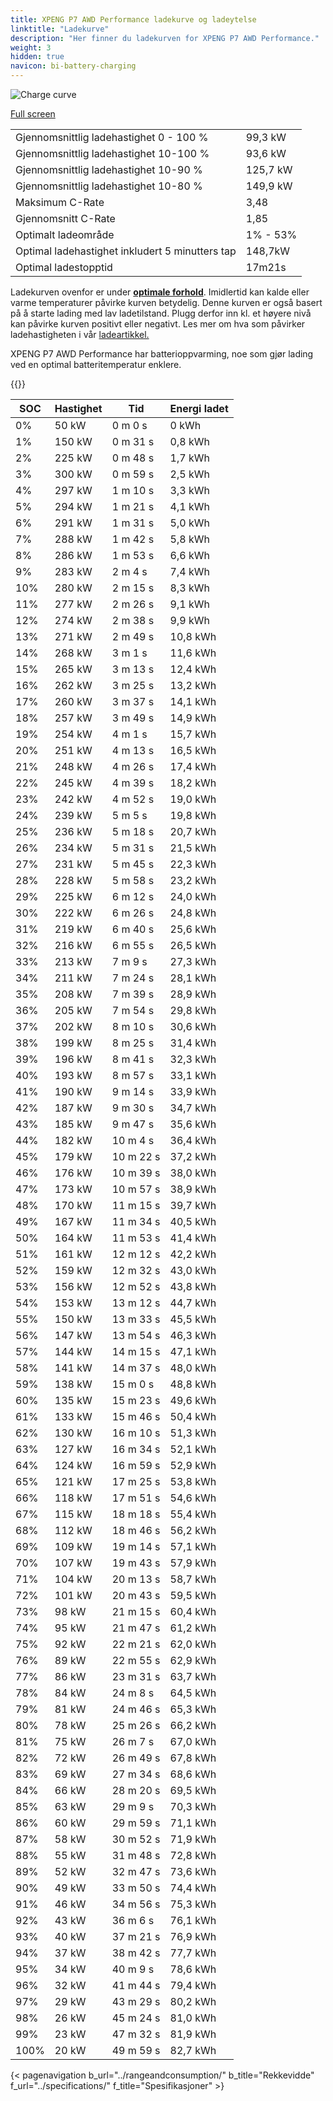 ```yaml
---
title: XPENG P7 AWD Performance ladekurve og ladeytelse
linktitle: "Ladekurve"
description: "Her finner du ladekurven for XPENG P7 AWD Performance."
weight: 3
hidden: true
navicon: bi-battery-charging
---
```

<!-- markdownlint-disable MD033 -->
<img src="/images/models/xpeng/p7/p7_awd_performance/chargingcurve.svg" alt="Charge curve" class="img-fluid">

[Full screen](/images/models/xpeng/p7/p7_awd_performance/chargingcurve.svg)


<table class="table table-striped border">
<tbody>
<tr>
<td>Gjennomsnittlig ladehastighet 0 - 100 %</td><td>99,3 kW</td>
</tr>
<tr>
<td>Gjennomsnittlig ladehastighet 10-100 %</td><td>93,6 kW</td>
</tr>
<tr>
<td>Gjennomsnittlig ladehastighet 10-90 %</td><td>125,7 kW</td>
</tr>
<tr>
<td>Gjennomsnittlig ladehastighet 10-80 %</td><td>149,9 kW</td>
</tr>
<tr>
<td>Maksimum C-Rate</td><td>3,48</td>
</tr>
<tr>
<td>Gjennomsnitt C-Rate</td><td>1,85</td>
</tr>
<tr>
<td>Optimalt ladeområde</td><td>1% - 53%</td>
</tr>
<tr>
<td>Optimal ladehastighet inkludert 5 minutters tap</td><td>148,7kW</td>
</tr>
<tr>
<td>Optimal ladestopptid</td><td>17m21s</td>
</tr>
</tbody>
</table>


Ladekurven ovenfor er under **[optimale forhold](../../../../../technology/battery/charging/#temperatur)**. Imidlertid kan kalde eller varme temperaturer påvirke kurven betydelig. Denne kurven er også basert på å starte lading med lav ladetilstand. Plugg derfor inn kl. et høyere nivå kan påvirke kurven positivt eller negativt. Les mer om hva som påvirker ladehastigheten i vår [ladeartikkel.](../../../../../technology/battery/charging/)


XPENG P7 AWD Performance har batterioppvarming, noe som gjør lading ved en optimal batteritemperatur enklere.


{{<evkxdisplayaddarticle />}}
<table class="table table-striped border">
<thead>
<tr><th>SOC</th><th>Hastighet</th><th>Tid</th><th>Energi ladet</th></tr>
</thead>
<tbody>
<tr>
<td>0%</td><td>50 kW</td><td> 0 m 0 s </td><td>0 kWh </td>
</tr>
<tr>
<td>1%</td><td>150 kW</td><td> 0 m 31 s </td><td>0,8 kWh </td>
</tr>
<tr>
<td>2%</td><td>225 kW</td><td> 0 m 48 s </td><td>1,7 kWh </td>
</tr>
<tr>
<td>3%</td><td>300 kW</td><td> 0 m 59 s </td><td>2,5 kWh </td>
</tr>
<tr>
<td>4%</td><td>297 kW</td><td> 1 m 10 s </td><td>3,3 kWh </td>
</tr>
<tr>
<td>5%</td><td>294 kW</td><td> 1 m 21 s </td><td>4,1 kWh </td>
</tr>
<tr>
<td>6%</td><td>291 kW</td><td> 1 m 31 s </td><td>5,0 kWh </td>
</tr>
<tr>
<td>7%</td><td>288 kW</td><td> 1 m 42 s </td><td>5,8 kWh </td>
</tr>
<tr>
<td>8%</td><td>286 kW</td><td> 1 m 53 s </td><td>6,6 kWh </td>
</tr>
<tr>
<td>9%</td><td>283 kW</td><td> 2 m 4 s </td><td>7,4 kWh </td>
</tr>
<tr>
<td>10%</td><td>280 kW</td><td> 2 m 15 s </td><td>8,3 kWh </td>
</tr>
<tr>
<td>11%</td><td>277 kW</td><td> 2 m 26 s </td><td>9,1 kWh </td>
</tr>
<tr>
<td>12%</td><td>274 kW</td><td> 2 m 38 s </td><td>9,9 kWh </td>
</tr>
<tr>
<td>13%</td><td>271 kW</td><td> 2 m 49 s </td><td>10,8 kWh </td>
</tr>
<tr>
<td>14%</td><td>268 kW</td><td> 3 m 1 s </td><td>11,6 kWh </td>
</tr>
<tr>
<td>15%</td><td>265 kW</td><td> 3 m 13 s </td><td>12,4 kWh </td>
</tr>
<tr>
<td>16%</td><td>262 kW</td><td> 3 m 25 s </td><td>13,2 kWh </td>
</tr>
<tr>
<td>17%</td><td>260 kW</td><td> 3 m 37 s </td><td>14,1 kWh </td>
</tr>
<tr>
<td>18%</td><td>257 kW</td><td> 3 m 49 s </td><td>14,9 kWh </td>
</tr>
<tr>
<td>19%</td><td>254 kW</td><td> 4 m 1 s </td><td>15,7 kWh </td>
</tr>
<tr>
<td>20%</td><td>251 kW</td><td> 4 m 13 s </td><td>16,5 kWh </td>
</tr>
<tr>
<td>21%</td><td>248 kW</td><td> 4 m 26 s </td><td>17,4 kWh </td>
</tr>
<tr>
<td>22%</td><td>245 kW</td><td> 4 m 39 s </td><td>18,2 kWh </td>
</tr>
<tr>
<td>23%</td><td>242 kW</td><td> 4 m 52 s </td><td>19,0 kWh </td>
</tr>
<tr>
<td>24%</td><td>239 kW</td><td> 5 m 5 s </td><td>19,8 kWh </td>
</tr>
<tr>
<td>25%</td><td>236 kW</td><td> 5 m 18 s </td><td>20,7 kWh </td>
</tr>
<tr>
<td>26%</td><td>234 kW</td><td> 5 m 31 s </td><td>21,5 kWh </td>
</tr>
<tr>
<td>27%</td><td>231 kW</td><td> 5 m 45 s </td><td>22,3 kWh </td>
</tr>
<tr>
<td>28%</td><td>228 kW</td><td> 5 m 58 s </td><td>23,2 kWh </td>
</tr>
<tr>
<td>29%</td><td>225 kW</td><td> 6 m 12 s </td><td>24,0 kWh </td>
</tr>
<tr>
<td>30%</td><td>222 kW</td><td> 6 m 26 s </td><td>24,8 kWh </td>
</tr>
<tr>
<td>31%</td><td>219 kW</td><td> 6 m 40 s </td><td>25,6 kWh </td>
</tr>
<tr>
<td>32%</td><td>216 kW</td><td> 6 m 55 s </td><td>26,5 kWh </td>
</tr>
<tr>
<td>33%</td><td>213 kW</td><td> 7 m 9 s </td><td>27,3 kWh </td>
</tr>
<tr>
<td>34%</td><td>211 kW</td><td> 7 m 24 s </td><td>28,1 kWh </td>
</tr>
<tr>
<td>35%</td><td>208 kW</td><td> 7 m 39 s </td><td>28,9 kWh </td>
</tr>
<tr>
<td>36%</td><td>205 kW</td><td> 7 m 54 s </td><td>29,8 kWh </td>
</tr>
<tr>
<td>37%</td><td>202 kW</td><td> 8 m 10 s </td><td>30,6 kWh </td>
</tr>
<tr>
<td>38%</td><td>199 kW</td><td> 8 m 25 s </td><td>31,4 kWh </td>
</tr>
<tr>
<td>39%</td><td>196 kW</td><td> 8 m 41 s </td><td>32,3 kWh </td>
</tr>
<tr>
<td>40%</td><td>193 kW</td><td> 8 m 57 s </td><td>33,1 kWh </td>
</tr>
<tr>
<td>41%</td><td>190 kW</td><td> 9 m 14 s </td><td>33,9 kWh </td>
</tr>
<tr>
<td>42%</td><td>187 kW</td><td> 9 m 30 s </td><td>34,7 kWh </td>
</tr>
<tr>
<td>43%</td><td>185 kW</td><td> 9 m 47 s </td><td>35,6 kWh </td>
</tr>
<tr>
<td>44%</td><td>182 kW</td><td> 10 m 4 s </td><td>36,4 kWh </td>
</tr>
<tr>
<td>45%</td><td>179 kW</td><td> 10 m 22 s </td><td>37,2 kWh </td>
</tr>
<tr>
<td>46%</td><td>176 kW</td><td> 10 m 39 s </td><td>38,0 kWh </td>
</tr>
<tr>
<td>47%</td><td>173 kW</td><td> 10 m 57 s </td><td>38,9 kWh </td>
</tr>
<tr>
<td>48%</td><td>170 kW</td><td> 11 m 15 s </td><td>39,7 kWh </td>
</tr>
<tr>
<td>49%</td><td>167 kW</td><td> 11 m 34 s </td><td>40,5 kWh </td>
</tr>
<tr>
<td>50%</td><td>164 kW</td><td> 11 m 53 s </td><td>41,4 kWh </td>
</tr>
<tr>
<td>51%</td><td>161 kW</td><td> 12 m 12 s </td><td>42,2 kWh </td>
</tr>
<tr>
<td>52%</td><td>159 kW</td><td> 12 m 32 s </td><td>43,0 kWh </td>
</tr>
<tr>
<td>53%</td><td>156 kW</td><td> 12 m 52 s </td><td>43,8 kWh </td>
</tr>
<tr>
<td>54%</td><td>153 kW</td><td> 13 m 12 s </td><td>44,7 kWh </td>
</tr>
<tr>
<td>55%</td><td>150 kW</td><td> 13 m 33 s </td><td>45,5 kWh </td>
</tr>
<tr>
<td>56%</td><td>147 kW</td><td> 13 m 54 s </td><td>46,3 kWh </td>
</tr>
<tr>
<td>57%</td><td>144 kW</td><td> 14 m 15 s </td><td>47,1 kWh </td>
</tr>
<tr>
<td>58%</td><td>141 kW</td><td> 14 m 37 s </td><td>48,0 kWh </td>
</tr>
<tr>
<td>59%</td><td>138 kW</td><td> 15 m 0 s </td><td>48,8 kWh </td>
</tr>
<tr>
<td>60%</td><td>135 kW</td><td> 15 m 23 s </td><td>49,6 kWh </td>
</tr>
<tr>
<td>61%</td><td>133 kW</td><td> 15 m 46 s </td><td>50,4 kWh </td>
</tr>
<tr>
<td>62%</td><td>130 kW</td><td> 16 m 10 s </td><td>51,3 kWh </td>
</tr>
<tr>
<td>63%</td><td>127 kW</td><td> 16 m 34 s </td><td>52,1 kWh </td>
</tr>
<tr>
<td>64%</td><td>124 kW</td><td> 16 m 59 s </td><td>52,9 kWh </td>
</tr>
<tr>
<td>65%</td><td>121 kW</td><td> 17 m 25 s </td><td>53,8 kWh </td>
</tr>
<tr>
<td>66%</td><td>118 kW</td><td> 17 m 51 s </td><td>54,6 kWh </td>
</tr>
<tr>
<td>67%</td><td>115 kW</td><td> 18 m 18 s </td><td>55,4 kWh </td>
</tr>
<tr>
<td>68%</td><td>112 kW</td><td> 18 m 46 s </td><td>56,2 kWh </td>
</tr>
<tr>
<td>69%</td><td>109 kW</td><td> 19 m 14 s </td><td>57,1 kWh </td>
</tr>
<tr>
<td>70%</td><td>107 kW</td><td> 19 m 43 s </td><td>57,9 kWh </td>
</tr>
<tr>
<td>71%</td><td>104 kW</td><td> 20 m 13 s </td><td>58,7 kWh </td>
</tr>
<tr>
<td>72%</td><td>101 kW</td><td> 20 m 43 s </td><td>59,5 kWh </td>
</tr>
<tr>
<td>73%</td><td>98 kW</td><td> 21 m 15 s </td><td>60,4 kWh </td>
</tr>
<tr>
<td>74%</td><td>95 kW</td><td> 21 m 47 s </td><td>61,2 kWh </td>
</tr>
<tr>
<td>75%</td><td>92 kW</td><td> 22 m 21 s </td><td>62,0 kWh </td>
</tr>
<tr>
<td>76%</td><td>89 kW</td><td> 22 m 55 s </td><td>62,9 kWh </td>
</tr>
<tr>
<td>77%</td><td>86 kW</td><td> 23 m 31 s </td><td>63,7 kWh </td>
</tr>
<tr>
<td>78%</td><td>84 kW</td><td> 24 m 8 s </td><td>64,5 kWh </td>
</tr>
<tr>
<td>79%</td><td>81 kW</td><td> 24 m 46 s </td><td>65,3 kWh </td>
</tr>
<tr>
<td>80%</td><td>78 kW</td><td> 25 m 26 s </td><td>66,2 kWh </td>
</tr>
<tr>
<td>81%</td><td>75 kW</td><td> 26 m 7 s </td><td>67,0 kWh </td>
</tr>
<tr>
<td>82%</td><td>72 kW</td><td> 26 m 49 s </td><td>67,8 kWh </td>
</tr>
<tr>
<td>83%</td><td>69 kW</td><td> 27 m 34 s </td><td>68,6 kWh </td>
</tr>
<tr>
<td>84%</td><td>66 kW</td><td> 28 m 20 s </td><td>69,5 kWh </td>
</tr>
<tr>
<td>85%</td><td>63 kW</td><td> 29 m 9 s </td><td>70,3 kWh </td>
</tr>
<tr>
<td>86%</td><td>60 kW</td><td> 29 m 59 s </td><td>71,1 kWh </td>
</tr>
<tr>
<td>87%</td><td>58 kW</td><td> 30 m 52 s </td><td>71,9 kWh </td>
</tr>
<tr>
<td>88%</td><td>55 kW</td><td> 31 m 48 s </td><td>72,8 kWh </td>
</tr>
<tr>
<td>89%</td><td>52 kW</td><td> 32 m 47 s </td><td>73,6 kWh </td>
</tr>
<tr>
<td>90%</td><td>49 kW</td><td> 33 m 50 s </td><td>74,4 kWh </td>
</tr>
<tr>
<td>91%</td><td>46 kW</td><td> 34 m 56 s </td><td>75,3 kWh </td>
</tr>
<tr>
<td>92%</td><td>43 kW</td><td> 36 m 6 s </td><td>76,1 kWh </td>
</tr>
<tr>
<td>93%</td><td>40 kW</td><td> 37 m 21 s </td><td>76,9 kWh </td>
</tr>
<tr>
<td>94%</td><td>37 kW</td><td> 38 m 42 s </td><td>77,7 kWh </td>
</tr>
<tr>
<td>95%</td><td>34 kW</td><td> 40 m 9 s </td><td>78,6 kWh </td>
</tr>
<tr>
<td>96%</td><td>32 kW</td><td> 41 m 44 s </td><td>79,4 kWh </td>
</tr>
<tr>
<td>97%</td><td>29 kW</td><td> 43 m 29 s </td><td>80,2 kWh </td>
</tr>
<tr>
<td>98%</td><td>26 kW</td><td> 45 m 24 s </td><td>81,0 kWh </td>
</tr>
<tr>
<td>99%</td><td>23 kW</td><td> 47 m 32 s </td><td>81,9 kWh </td>
</tr>
<tr>
<td>100%</td><td>20 kW</td><td> 49 m 59 s </td><td>82,7 kWh </td>
</tr>
</tbody>
</table>


{< pagenavigation b_url="../rangeandconsumption/" b_title="Rekkevidde" f_url="../specifications/" f_title="Spesifikasjoner" >}
